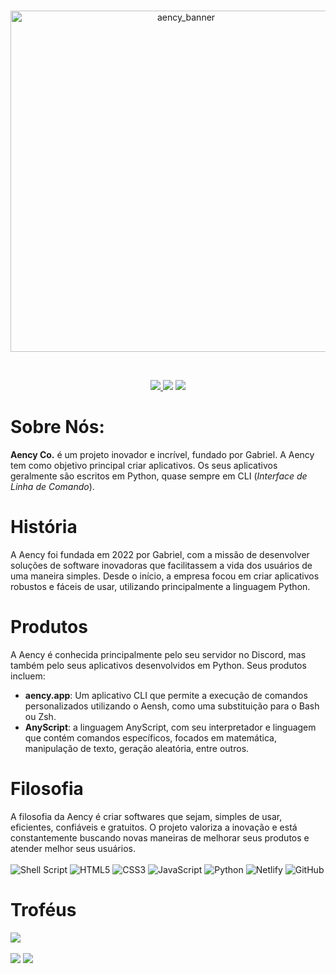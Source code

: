 <div align="center">
	<br>
	<p>
		<a href="https://github.com/aencyco/aencyapp/"><img src="https://aencyold.netlify.app/cdn/img/aency_banner_rc.png" width="546" alt="aency_banner" /></a>
	</p>
	<br>
	<p>
		<a href="https://discord.gg/bWkuS6xkk3"><img src="https://img.shields.io/badge/Discord-%237289DA.svg?logo=discord&logoColor=white">
		<a href="https://reddit.com/r/aency/"><img src="https://img.shields.io/badge/Reddit-%23FF4500.svg?logo=Reddit&logoColor=white"></a>
		<a href="https://https://www.youtube.com/@aency/"><img src="https://img.shields.io/badge/YouTube-%23FF0000.svg?logo=YouTube&logoColor=white"></a>
	</p>
</div>

# Sobre Nós:
**Aency Co.** é um projeto inovador e incrível, fundado por Gabriel. A Aency tem como objetivo principal criar aplicativos. Os seus aplicativos geralmente são escritos em Python, quase sempre em CLI (*Interface de Linha de Comando*).

# História
A Aency foi fundada em 2022 por Gabriel, com a missão de desenvolver soluções de software inovadoras que facilitassem a vida dos usuários de uma maneira simples. Desde o início, a empresa focou em criar aplicativos robustos e fáceis de usar, utilizando principalmente a linguagem Python.

# Produtos
A Aency é conhecida principalmente pelo seu servidor no Discord, mas também pelo seus aplicativos desenvolvidos em Python. Seus produtos incluem:
* **aency.app**: Um aplicativo CLI que permite a execução de comandos personalizados utilizando o Aensh, como uma substituição para o Bash ou Zsh.
* **AnyScript**: a linguagem AnyScript, com seu interpretador e linguagem que contém comandos específicos, focados em matemática, manipulação de texto, geração aleatória, entre outros.

# Filosofia
A filosofia da Aency é criar softwares que sejam, simples de usar, eficientes, confiáveis e gratuitos. O projeto valoriza a inovação e está constantemente buscando novas maneiras de melhorar seus produtos e atender melhor seus usuários. <br><br>
![Shell Script](https://img.shields.io/badge/shell_script-%23121011.svg?style=plastic&logo=gnu-bash&logoColor=white) ![HTML5](https://img.shields.io/badge/html5-%23E34F26.svg?style=plastic&logo=html5&logoColor=white) ![CSS3](https://img.shields.io/badge/css3-%231572B6.svg?style=plastic&logo=css3&logoColor=white) ![JavaScript](https://img.shields.io/badge/javascript-%23323330.svg?style=plastic&logo=javascript&logoColor=%23F7DF1E) ![Python](https://img.shields.io/badge/python-3670A0?style=plastic&logo=python&logoColor=ffdd54) ![Netlify](https://img.shields.io/badge/netlify-%23000000.svg?style=plastic&logo=netlify&logoColor=#00C7B7) ![GitHub](https://img.shields.io/badge/github-%23121011.svg?style=plastic&logo=github&logoColor=white)

# Troféus
![](https://github-profile-trophy.vercel.app/?username=aencyco&theme=radical&no-frame=true&no-bg=true&margin-w=4)
<br><br>
![](https://github-readme-stats.vercel.app/api?username=aencyco&theme=dark&hide_border=false&include_all_commits=true&count_private=true) ![](https://github-readme-streak-stats.herokuapp.com/?user=aencyco&theme=dark&hide_border=false)<br/>

<!--
<img src="https://myreadme.vercel.app/api/embed/aencyco?panels=userstatistics,toprepositories,toplanguages,commitgraph" alt="reimaginedreadme" /><br>
-->

<!--
  Ver depois
  https://github.com/madushadhanushka/github-readme
-->
